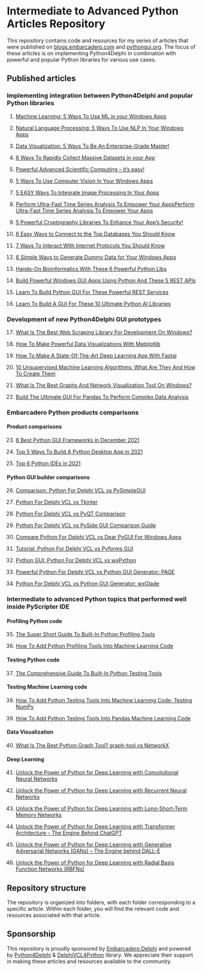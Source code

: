 # Intermediate to Advanced Python Articles Repository
This repository contains code and resources for my series of articles that were published on [blogs.embarcadero.com](https://blogs.embarcadero.com/author/hmazizul/) and [pythongui.org](https://pythongui.org/author/hmazizul/). The focus of these articles is on implementing Python4Delphi in combination with powerful and popular Python libraries for various use cases.
<p>
<h2>Published articles</h2>
<h3>Implementing integration between Python4Delphi and popular Python libraries</h3>

01. [Machine Learning: 5 Ways To Use ML in your Windows Apps](https://blogs.embarcadero.com/machine-learning-5-ways-to-use-ml-in-your-windows-apps/)

02. [Natural Language Processing: 5 Ways To Use NLP In Your Windows Apps](https://blogs.embarcadero.com/natural-language-processing-5-ways-to-use-nlp-in-your-windows-apps/)

03. [Data Visualization: 5 Ways To Be An Enterprise-Grade Master!](https://blogs.embarcadero.com/data-visualization-5-ways-to-be-an-enterprise-grade-master/) 

04. [6 Ways To Rapidly Collect Massive Datasets in your App](https://blogs.embarcadero.com/web-scraping-6-ways-to-rapidly-collect-massive-datasets-in-your-windows-apps/)

05. [Powerful Advanced Scientific Computing – it’s easy!](https://blogs.embarcadero.com/6-ways-to-integrate-advanced-scientific-computing-in-your-apps/)

06. [5 Ways To Use Computer Vision In Your Windows Apps](https://blogs.embarcadero.com/5-ways-to-use-computer-vision-in-your-windows-apps/)

07. [5 EASY Ways To Integrate Image Processing In Your Apps](https://blogs.embarcadero.com/5-easy-ways-to-integrate-image-processing-in-your-apps/) 

08. [Perform Ultra-Fast Time Series Analysis To Empower Your AppsPerform Ultra-Fast Time Series Analysis To Empower Your Apps](https://blogs.embarcadero.com/perform-ultra-fast-time-series-analysis-to-empower-your-apps/)

09. [5 Powerful Cryptography Libraries To Enhance Your App’s Security!](https://blogs.embarcadero.com/5-powerful-cryptography-libraries-to-enhance-your-apps-security/)

10. [6 Easy Ways to Connect to the Top Databases You Should Know](https://blogs.embarcadero.com/6-easy-ways-to-connect-to-the-top-databases-you-should-know/)

11. [7 Ways To Interact With Internet Protocols You Should Know](https://blogs.embarcadero.com/7-ways-to-interact-with-internet-protocols-you-should-know/)

12. [6 Simple Ways to Generate Dummy Data for Your Windows Apps](https://blogs.embarcadero.com/6-simple-ways-to-generate-dummy-data-for-your-windows-apps/)
  
13. [Hands-On Bioinformatics With These 6 Powerful Python Libs](https://pythongui.org/hands-on-bioinformatics-with-these-6-powerful-python-libs/)
  
14. [Build Powerful Windows GUI Apps Using Python And These 5 REST APIs](https://pythongui.org/build-powerful-windows-gui-apps-using-python-and-these-5-rest-apis/)
  
15. [Learn To Build Python GUI For These Powerful REST Services](https://pythongui.org/learn-to-build-python-gui-for-these-powerful-rest-services/)

16. [Learn To Build A GUI For These 10 Ultimate Python AI Libraries](https://pythongui.org/learn-to-build-a-gui-for-these-10-ultimate-python-ai-libraries/) 

<h3>Development of new Python4Delphi GUI prototypes</h3>
  
17. [What Is The Best Web Scraping Library For Development On Windows?](https://blogs.embarcadero.com/what-is-the-best-web-scraping-library-for-development-on-windows/)

18. [How To Make Powerful Data Visualizations With Matplotlib](https://blogs.embarcadero.com/how-to-make-powerful-data-visualizations-with-matplotlib/)

19. [How To Make A State-Of-The-Art Deep Learning App With Fastai](https://blogs.embarcadero.com/how-to-make-a-state-of-the-art-deep-learning-app-with-fastai/)

20. [10 Unsupervised Machine Learning Algorithms: What Are They And How To Create Them](https://blogs.embarcadero.com/10-unsupervised-machine-learning-algorithms-what-are-they-and-how-to-create-them/)

21. [What Is The Best Graphs And Network Visualization Tool On Windows?](https://blogs.embarcadero.com/what-is-the-best-graphs-and-network-visualization-tool-on-windows/)

22. [Build The Ultimate GUI For Pandas To Perform Complex Data Analysis](https://blogs.embarcadero.com/ultimate-guide-for-building-gui-for-pandas-to-perform-complex-data-analysis/)

<h3>Embarcadero Python products comparisons</h3>
<h4>Product comparisons</h4>

23. [6 Best Python GUI Frameworks in December 2021](https://pythongui.org/6-best-python-gui-frameworks-in-2021/)

24. [Top 5 Ways To Build A Python Desktop App in 2021](https://pythongui.org/top-5-ways-to-build-a-python-desktop-app-in-2021/)

25. [Top 6 Python IDEs in 2021](https://pythongui.org/top-6-python-ides-in-2021/)

<h4>Python GUI builder comparisons</h4>

26. [Comparison: Python For Delphi VCL vs PySimpleGUI](https://pythongui.org/comparison-python-for-delphi-vcl-vs-pysimplegui/)

27. [Python For Delphi VCL vs Tkinter](https://pythongui.org/python-for-delphi-vcl-vs-tkinter/)

28. [Python For Delphi VCL vs PyQT Comparison](https://pythongui.org/python-for-delphi-vcl-vs-pyqt-comparison/)

29. [Python For Delphi VCL vs PySide GUI Comparison Guide](https://pythongui.org/python-for-delphi-vcl-vs-pyside-gui-comparison-guide/)

30. [Compare Python For Delphi VCL vs Dear PyGUI For Windows Apps](https://pythongui.org/compare-python-for-delphi-vcl-vs-dear-pygui-for-windows-apps/)

31. [Tutorial: Python For Delphi VCL vs Pyforms GUI](https://pythongui.org/tutorial-python-for-delphi-vcl-vs-pyforms-gui/)

32. [Python GUI: Python For Delphi VCL vs wxPython](https://pythongui.org/python-gui-python-for-delphi-vcl-vs-wxpython/)

33. [Powerful Python For Delphi VCL vs Python GUI Generator: PAGE](https://pythongui.org/powerful-python-for-delphi-vcl-vs-python-gui-generator-page/)

34. [Python For Delphi VCL vs Python GUI Generator: wxGlade](https://pythongui.org/python-for-delphi-vcl-vs-python-gui-generator-wxglade/)

<h3>Intermediate to advanced Python topics that performed well inside PyScripter IDE</h3>
<h4>Profiling Python code</h4>

35. [The Super Short Guide To Built-In Python Profiling Tools](https://pythongui.org/the-super-short-guide-to-built-in-python-profiling-tools/)

36. [How To Add Python Profiling Tools Into Machine Learning Code](https://pythongui.org/how-to-add-python-profiling-tools-into-machine-learning-code/)

<h4>Testing Python code</h4>

37. [The Comprehensive Guide To Built-In Python Testing Tools](https://pythongui.org/the-comprehensive-guide-to-built-in-python-testing-tools/)

<h4>Testing Machine Learning code</h4>

38. [How To Add Python Testing Tools Into Machine Learning Code: Testing NumPy](https://pythongui.org/how-to-add-python-testing-tools-into-machine-learning-code-testing-numpy/)

39. [How To Add Python Testing Tools Into Pandas Machine Learning Code](https://pythongui.org/how-to-add-python-testing-tools-into-pandas-machine-learning-code/)

<h4>Data Visualization</h4>

40. [What Is The Best Python Graph Tool? graph-tool vs NetworkX](https://pythongui.org/what-is-the-best-python-graph-tool-graph-tool-vs-networkx/)

<h4>Deep Learning</h4>

41. [Unlock the Power of Python for Deep Learning with Convolutional Neural Networks](https://pythongui.org/unlock-the-power-of-python-for-deep-learning-with-convolutional-neural-networks/)

42. [Unlock the Power of Python for Deep Learning with Recurrent Neural Networks](https://pythongui.org/unlock-the-power-of-python-for-deep-learning-with-recurrent-neural-networks/)

43. [Unlock the Power of Python for Deep Learning with Long-Short-Term Memory Networks](https://pythongui.org/unlock-the-power-of-python-for-deep-learning-with-long-short-term-memory-networks/)

44. [Unlock the Power of Python for Deep Learning with Transformer Architecture – The Engine Behind ChatGPT](https://pythongui.org/unlock-the-power-of-python-for-deep-learning-with-transformer-architecture-the-engine-behind-chatgpt/)

45. [Unlock the Power of Python for Deep Learning with Generative Adversarial Networks (GANs) – The Engine behind DALL-E](https://pythongui.org/unlock-the-power-of-python-for-deep-learning-with-generative-adversarial-networks-gans-the-engine-behind-dall-e/)

46. [Unlock the Power of Python for Deep Learning with Radial Basis Function Networks (RBFNs)](https://pythongui.org/unlock-the-power-of-python-for-deep-learning-with-radial-basis-function-networks-rbfns/)

<h2>Repository structure</h2>
The repository is organized into folders, with each folder corresponding to a specific article. Within each folder, you will find the relevant code and resources associated with that article.

<h2>Sponsorship</h2>


This repository is proudly sponsored by [Embarcadero Delphi](https://www.embarcadero.com/products/delphi) and powered by [Python4Delphi](https://github.com/pyscripter/python4delphi/) & [DelphiVCL4Python](https://github.com/Embarcadero/DelphiVCL4Python/) library. We appreciate their support in making these articles and resources available to the community.
